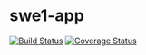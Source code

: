 # swe1-app
[![Build Status](https://app.travis-ci.com/yp1383/swe1-app.svg?branch=main)](https://app.travis-ci.com/github/yp1383/swe1-app)
[![Coverage Status](https://coveralls.io/repos/github/yp1383/swe1-app/badge.svg?branch=main)](https://coveralls.io/github/yp1383/swe1-app?branch=main)
